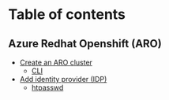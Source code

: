 # Table of contents

## Azure Redhat Openshift (ARO)

* [Create an ARO cluster](README.md)
  * [CLI](azure-redhat-openshift-aro/create-an-aro-cluster/cli.md)
* [Add identity provider (IDP)](azure-redhat-openshift-aro/add-identity-provider-idp/README.md)
  * [htpasswd](azure-redhat-openshift-aro/add-identity-provider-idp/htpasswd.md)
